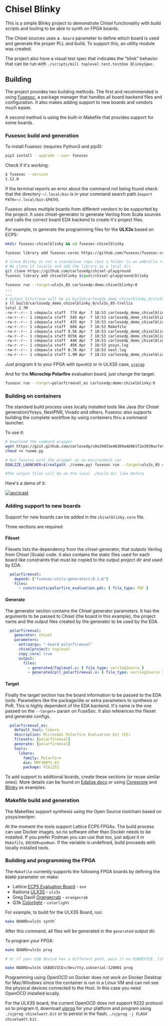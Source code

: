 # Chisel Blinky

This is a simple Blinky project to demonstrate Chisel functionality with build scripts
and tooling to be able to synth on FPGA boards.

The Chisel sources uses a `-board` parameter to define which board is used and generate the proper PLL and build. To support this, an utility module was created.

The project also have a visual test spec that indicates the "blink" behavior that can be run with `./scripts/mill toplevel.test.testOne BlinkySpec`.

## Building

The project provides two building methods. The first and recommended is using [Fusesoc](https://github.com/olofk/fusesoc), a package manager that handles all board backend files and configuration. It also makes adding support to new boards and vendors much easier.

A second method is using the built-in Makefile that provides support for some boards.

### Fusesoc build and generation

To install Fusesoc (requires Python3 and pip3):

```sh
pip3 install --upgrade --user fusesoc
```

Check if it's working:

```sh
$ fusesoc --version
1.12.0
```

If the terminal reports an error about the command not being found check that the directory `~/.local/bin` is in your command search path (`export PATH=~/.local/bin:$PATH`).

Fusesoc allows multiple boards from different vendors to be supported by the project. It uses chisel-generator to generate Verilog from Scala sources and calls the correct board EDA backend to create it's project files.

For example, to generate the programming files for the **ULX3s** based on ECP5:

```sh
mkdir fusesoc-chiselblinky && cd fusesoc-chiselblinky

fusesoc library add fusesoc-cores https://github.com/fusesoc/fusesoc-cores

# Since Blinky is not a standalone repo (but a folder in an umbrella repo)
# We clone it locally and add the library as a local dir.
git clone https://github.com/carlosedp/chisel-playground
fusesoc library add chiselblinky $(pwd)/chisel-playground/blinky

fusesoc run --target=ulx3s_85 carlosedp:demo:chiselblinky:0
...
...
# Output bitstream will be on build/carlosedp_demo_chiselblinky_0/ulx3s_85-trellis
❯ ll build/carlosedp_demo_chiselblinky_0/ulx3s_85-trellis
total 2.7M
-rw-r--r-- 1 cdepaula staff  774 Apr  7 18:53 carlosedp_demo_chiselblinky_0.eda.yml
-rw-r--r-- 1 cdepaula staff  545 Apr  7 18:53 carlosedp_demo_chiselblinky_0.tcl
-rw-r--r-- 1 cdepaula staff  435 Apr  7 18:53 carlosedp_demo_chiselblinky_0.mk
-rw-r--r-- 1 cdepaula staff  608 Apr  7 18:53 Makefile
-rw-r--r-- 1 cdepaula staff 9.5K Apr  7 18:53 carlosedp_demo_chiselblinky_0.blif
-rw-r--r-- 1 cdepaula staff 655K Apr  7 18:53 carlosedp_demo_chiselblinky_0.json
-rw-r--r-- 1 cdepaula staff  44K Apr  7 18:53 carlosedp_demo_chiselblinky_0.edif
-rw-r--r-- 1 cdepaula staff  45K Apr  7 18:53 yosys.log
-rw-r--r-- 1 cdepaula staff 8.7K Apr  7 18:53 next.log
-rw-r--r-- 1 cdepaula staff 1.9M Apr  7 18:53 carlosedp_demo_chiselblinky_0.bit
```

Just program it to your FPGA with `OpenOCD` or in ULX3S case, [`ujprog`](https://github.com/f32c/tools/tree/master/ujprog)

And for the **Microchip Polarfire** evaluation board, just change the target:

```sh
fusesoc run --target=polarfireeval_es carlosedp:demo:chiselblinky:0
```

### Building on containers

The standard build process uses locally installed tools like Java (for Chisel generation)Yosys, NextPNR, Vivado and others. Fusesoc also supports building the complete workflow by using containers thru a command launcher.

To use it:

```sh
# Download the command wrapper
wget https://gist.github.com/carlosedp/c0e29d55e48309a48961f2e3939acfe9/raw/bfeb1cfe2e188c1d5ced0b09aabc9902fdfda6aa/runme.py
chmod +x runme.py

# Run fusesoc with the wrapper as an environment var
EDALIZE_LAUNCHER=$(realpath ./runme.py) fusesoc run --target=ulx3s_85 carlosedp:demo:chiselblinky:0

#The output files will be on the local ./build dir like before
```

Here's a demo of it:

[![asciicast](https://asciinema.org/a/405850.svg)](https://asciinema.org/a/405850)

### Adding support to new boards

Support for new boards can be added in the `chiselblinky.core` file.

Three sections are required:

#### Fileset

Filesets lists the dependency from the chisel-generator, that outputs Verilog from Chisel (Scala) code. It also contains the static files used for each board like constraints that must be copied to the output project dir and used by EDA.

```yaml
  polarfireeval:
    depend: ["fusesoc:utils:generators:0.1.6"]
    files:
      - constraints/polarfire_evaluation.pdc: { file_type: PDC }
```

#### Generate

The generator section contains the Chisel generator parameters. It has the arguments to be passed to Chisel (the board in this example), the project name and the output files created by the generator to be used by the EDA.

```yaml
  polarfireeval:
    generator: chisel
    parameters:
      extraargs: "-board polarfireeval"
      chiselproject: toplevel
      copy_core: true
      output:
        files:
          - generated/Toplevel.v: { file_type: verilogSource }
          - generated/pll_polarfireeval.v: { file_type: verilogSource }
```

#### Target

Finally the target section has the board information to be passed to the EDA tools. Parameters like the package/die or extra parameters to synthesis or PnR. This is highly dependent of the EDA backend. It's name is the one passed on the `--target=` param on FuseSoc. It also references the fileset and generate configs.

```yaml
  polarfireeval_es:
    default_tool: libero
    description: Microsemi Polarfire Evaluation Kit (ES)
    filesets: [polarfireeval]
    generate: [polarfireeval]
    tools:
      libero:
        family: PolarFire
        die: MPF300TS_ES
        package: FCG1152
```

To add support to additional boards, create these sections (or reuse similar ones). More details can be found on [Edalize docs](https://github.com/olofk/edalize/) or using [Corescore](https://github.com/olofk/corescore) and [Blinky](https://github.com/fusesoc/blinky) as examples.

### Makefile build and generation

The Makefiles support synthesis using the Open Source toolchain based on yosys/nextpnr.

At the moment the tools support Lattice ECP5 FPGAs. The build process can use Docker images, so no software other than Docker needs to be installed. If you prefer Podman you can use that too, just adjust it in `Makefile`, `DOCKER=podman`. If the variable is undefined, build proceeds with locally installed tools.

### Building and programming the FPGA

The `Makefile` currently supports the following FPGA boards by defining the `BOARD` parameter on make:

* Lattice [ECP5 Evaluation Board](http://www.latticesemi.com/ecp5-evaluation) - `evn`
* Radiona [ULX3S](https://radiona.org/ulx3s/) - `ulx3s`
* Greg Davill [Orangecrab](https://github.com/gregdavill/OrangeCrab) - `orangecrab`
* Q3k [Colorlight](https://github.com/q3k/chubby75/tree/master/5a-75b) - `colorlight`

For example, to build for the ULX3S Board, run:

```sh
make BOARD=ulx3s synth`
```

After this command, all files will be generated in the `generated` output dir.

To program your FPGA:

```sh
make BOARD=ulx3s prog

# or if your USB device has a different path, pass it on USBDEVICE, like:

make BOARD=ulx3s USBDEVICE=/dev/tty.usbserial-120001 prog
```

Programming using OpenOCD on Docker does not work on Docker Desktop for Mac/Windows since the container is run in a Linux VM and can not see the physical devices connected to the Host. In this case you need OpenOCD installed locally.

For the ULX3S board, the current OpenOCD does not support ft232 protocol so to program it, download [ujprog](https://github.com/emard/ulx3s-bin/tree/master/usb-jtag) for your platform and program using `./ujprog chiselwatt.bit` or to persist in the flash, `./ujprog -j FLASH chiselwatt.bit`.
